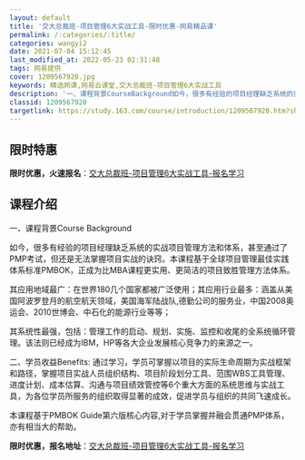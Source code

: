 ```yaml
---
layout: default
title: '交大总裁班-项目管理6大实战工具-限时优惠-网易精品课'
permalink: /:categories/:title/
categories: wangyi2
date: 2021-07-04 15:12:45
last_modified_at: 2022-05-23 02:31:48
tags: 网易提供
cover: 1209567920.jpg
keywords: 精选网课,网易云课堂,交大总裁班-项目管理6大实战工具
description: '一、课程背景CourseBackground如今，很多有经验的项目经理缺乏系统的实战项目管理方法和体系，甚至通过了PMP'
classid: 1209567920
targetlink: https://study.163.com/course/introduction/1209567920.htm?share=1&shareId=1025206652&utm_campaign=share&utm_medium=iphoneShare&utm_source=&utm_u=1025206652
---
```


## 限时特惠

**限时优惠，火速报名**：[交大总裁班-项目管理6大实战工具-报名学习](https://study.163.com/course/introduction/1209567920.htm?share=1&shareId=1025206652&utm_campaign=share&utm_medium=iphoneShare&utm_source=&utm_u=1025206652)

## 课程介绍

一、课程背景Course Background

如今，很多有经验的项目经理缺乏系统的实战项目管理方法和体系，甚至通过了PMP考试，但还是无法掌握项目实战的诀窍。本课程基于全球项目管理最佳实践体系标准PMBOK，正成为比MBA课程更实用、更简洁的项目致胜管理方法体系。

其应用地域最广：在世界180几个国家都被广泛使用；其应用行业最多：涵盖从美国阿波罗登月的航空航天领域，美国海军陆战队,德勤公司的服务业，中国2008奥运会、2010世博会、中石化的能源行业等等；

其系统性最强，包括：管理工作的启动、规划、实施、监控和收尾的全系统循环管理。该法则已经成为IBM，HP等各大企业发展核心竞争力的来源之一。 

二、学员收益Benefits:  通过学习，学员可掌握以项目的实际生命周期为实战框架和路径，掌握项目实战人员组织结构、项目阶段划分工具、范围WBS工具管理、进度计划、成本估算、沟通与项目绩效管控等6个重大方面的系统思维与实战工具，为各位学员所服务的组织取得显著的成效，促进学员与组织的共同飞速成长。

本课程基于PMBOK Guide第六版核心内容,对于学员掌握并融会贯通PMP体系，亦有相当大的帮助。

**限时优惠，报名地址**：[交大总裁班-项目管理6大实战工具-报名学习](https://study.163.com/course/introduction/1209567920.htm?share=1&shareId=1025206652&utm_campaign=share&utm_medium=iphoneShare&utm_source=&utm_u=1025206652)

